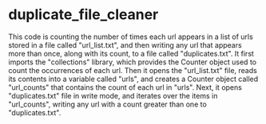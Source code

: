 # duplicate_file_cleaner

This code is counting the number of times each url appears in a list of urls stored in a file called "url_list.txt", and then writing any url that appears more than once, along with its count, to a file called "duplicates.txt". It first imports the "collections" library, which provides the Counter object used to count the occurrences of each url. Then it opens the "url_list.txt" file, reads its contents into a variable called "urls", and creates a Counter object called "url_counts" that contains the count of each url in "urls". Next, it opens "duplicates.txt" file in write mode, and iterates over the items in "url_counts", writing any url with a count greater than one to "duplicates.txt".
